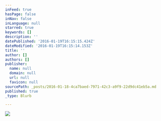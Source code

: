 ```yaml
---
inFeed: true
hasPage: false
inNav: false
inLanguage: null
starred: true
keywords: []
description: ''
datePublished: '2016-01-19T16:15:15.424Z'
dateModified: '2016-01-19T16:15:14.153Z'
title: ''
author: []
authors: []
publisher:
  name: null
  domain: null
  url: null
  favicon: null
sourcePath: _posts/2016-01-18-4ca7baed-7971-42c3-a9f9-22d9dc41eb5a.md
published: true
_type: Blurb

---
```

![](https://the-grid-user-content.s3-us-west-2.amazonaws.com/23a94ed2-f513-4c6c-a3b3-c02f442edf77.jpg)